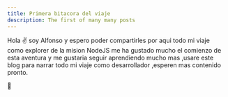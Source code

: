 ```yaml
---
title: Primera bitacora del viaje 
description: The first of many many posts
---
```


Hola ✌️  soy Alfonso y espero poder compartirles por aqui todo mi viaje como explorer de la mision NodeJS me ha gustado mucho el comienzo de esta aventura y me gustaria seguir aprendiendo mucho mas ,usare este blog para narrar todo mi viaje como desarrollador ,esperen mas contenido pronto.

🚀
